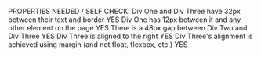 PROPERTIES NEEDED / SELF CHECK:
Div One and Div Three have 32px between their text and border                       YES
Div One has 12px between it and any other element on the page                       YES
There is a 48px gap between Div Two and Div Three                                   YES
Div Three is aligned to the right                                                   YES
Div Three's alignment is achieved using margin (and not float, flexbox, etc.)       YES